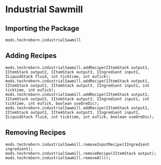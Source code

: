 # Industrial Sawmill

## Importing the Package
`mods.techreborn.industrialSawmill`

## Adding Recipes
```zenscript
mods.techreborn.industrialSawmill.addRecipe(IItemStack output1, IItemStack output2, IItemStack output3, IIngredient input1, ILiquidStack fluid, int ticktime, int euTick);
mods.techreborn.industrialSawmill.addRecipe(IItemStack output1, IItemStack output2, IItemStack output3, IIngredient input1, int ticktime, int euTick);
mods.techreborn.industrialSawmill.addRecipe(IItemStack output1, IItemStack output2, IItemStack output3, IIngredient input1, int ticktime, int euTick, boolean useOreDic);
mods.techreborn.industrialSawmill.addRecipe(IItemStack output1, IItemStack output2, IItemStack output3, IIngredient input1, ILiquidStack fluid, int ticktime, int euTick, boolean useOreDic);
```

## Removing Recipes
```zenscript
mods.techreborn.industrialSawmill.removeInputRecipe(IIngredient ingredient);
mods.techreborn.industrialSawmill.removeRecipe(IItemStack output);
mods.techreborn.industrialSawmill.removeAll();
```